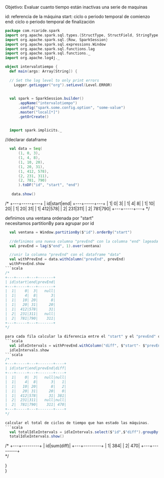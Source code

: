 Objetivo:
Evaluar cuanto tiempo están inactivas una serie de maquinas

id: referencia de la máquina
start: ciclo o periodo temporal de comienzo
end: ciclo o periodo temporal de finalización

```scala
package com.rcaride.spark
import org.apache.spark.sql.types.{StructType, StructField, StringType, IntegerType};
import org.apache.spark.sql.{Row, SparkSession}
import org.apache.spark.sql.expressions.Window
import org.apache.spark.sql.functions.lag
import org.apache.spark.sql.functions._
import org.apache.log4j._

object intervalotiempo {
  def main(args: Array[String]) {
    
  // Set the log level to only print errors
    Logger.getLogger("org").setLevel(Level.ERROR)
    
    
  val spark = SparkSession.builder()
      .appName("intervalotiempo")
      .config("spark.some.config.option", "some-value")
      .master("local[*]")
      .getOrCreate()
      
   
  import spark.implicits._
```  
  //declarar dataframe
```scala    
  val data = Seq(
      (1, 0, 3),
      (1, 4, 8),
      (1, 10, 20),
      (1, 20, 31),
      (1, 412, 578),
      (2, 231, 311),
      (2, 781, 790)      
      ).toDF("id", "start", "end")
      
   data.show()
```
/*
+---+-----+---+
| id|start|end|
+---+-----+---+
|  1|    0|  3|
|  1|    4|  8|
|  1|   10| 20|
|  1|   20| 31|
|  1|  412|578|
|  2|  231|311|
|  2|  781|790|
+---+-----+---+
*/
   
definimos una ventana ordenada por "start"  
necesitamos partitionBy para agrupar por id
```scala
  val ventana = Window.partitionBy($"id").orderBy("start")
 
  //definimos una nueva columna "prevEnd" con la columna "end" lageada un posición sobre la ventana creada.
  val prevEnd = lag($"end", 1).over(ventana)

  //unir la columna "prevEnd" con el dataframe "data"
  val withPrevEnd = data.withColumn("prevEnd", prevEnd)
  withPrevEnd.show
```scala  
/*
+---+-----+---+-------+
| id|start|end|prevEnd|
+---+-----+---+-------+
|  1|    0|  3|   null|
|  1|    4|  8|      3|
|  1|   10| 20|      8|
|  1|   20| 31|     20|
|  1|  412|578|     31|
|  2|  231|311|   null|
|  2|  781|790|    311|
+---+-----+---+-------+
*/
  
para cada fila calcular la diferencia entre el "start" y el "prevEnd" que es la finalización de la anterior 
```scala
  val idleIntervals = withPrevEnd.withColumn("diff", $"start"- $"prevEnd")
  idleIntervals.show
```scala
/*
+---+-----+---+-------+----+
| id|start|end|prevEnd|diff|
+---+-----+---+-------+----+
|  1|    0|  3|   null|null|
|  1|    4|  8|      3|   1|
|  1|   10| 20|      8|   2|
|  1|   20| 31|     20|   0|
|  1|  412|578|     31| 381|
|  2|  231|311|   null|null|
|  2|  781|790|    311| 470|
+---+-----+---+-------+----+
*/
  
calcular el total de ciclos de tiempo que han estado las máquinas.
```scala
  val totalIdleIntervals = idleIntervals.select($"id",$"diff").groupBy($"id").agg(sum("diff"))
  totalIdleIntervals.show()
```
/*
+---+---------+
| id|sum(diff)|
+---+---------+
|  1|      384|
|  2|      470|
+---+---------+  
 */
  
  }     
}
